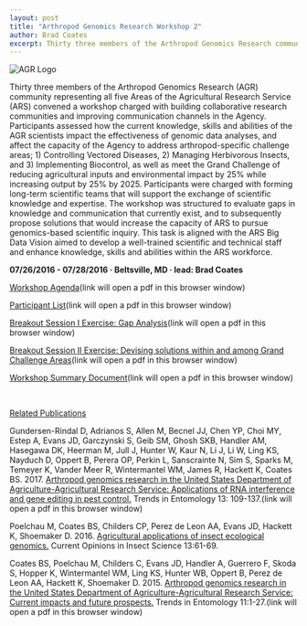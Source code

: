 ```yaml
---
layout: post
title: "Arthropod Genomics Research Workshop 2"
author: Brad Coates
excerpt: Thirty three members of the Arthropod Genomics Research community representing all five Areas of the Agricultural Research Service convened a workshop charged with building collaborative research communities and improving communication channels
---
```

![AGR Logo](/scinet-site/assets/img/working-group/Arthropod-Genomics-Research-WG-400w.png)

Thirty three members of the Arthropod Genomics Research (AGR) community representing all five Areas of the Agricultural Research Service (ARS) convened a workshop charged with building collaborative research communities and improving communication channels in the Agency. Participants assessed how the current knowledge, skills and abilities of the AGR scientists impact the effectiveness of genomic data analyses, and affect the capacity of the Agency to address arthropod-specific challenge areas; 1) Controlling Vectored Diseases, 2) Managing Herbivorous Insects, and 3) Implementing Biocontrol, as well as meet the Grand Challenge of reducing agricultural inputs and environmental impact by 25% while increasing output by 25% by 2025. Participants were charged with forming long-term scientific teams that will support the exchange of scientific knowledge and expertise. The workshop was structured to evaluate gaps in knowledge and communication that currently exist, and to subsequently propose solutions that would increase the capacity of ARS to pursue genomics-based scientific inquiry. This task is aligned with the ARS Big Data Vision aimed to develop a well-trained scientific and technical staff and enhance knowledge, skills and abilities within the ARS workforce.

**07/26/2016 - 07/28/2016   &middot;   Beltsville, MD   &middot;   lead: Brad Coates**


[Workshop Agenda](/scinet-site/assets/pdf/workshops/2016-07-AGRW2-Beltsville/ArthropodGenomicsResearchWorkshop2_Agenda.pdf)(link will open a pdf in this browser window)

[Participant List](/scinet-site/assets/pdf/workshops/2016-07-AGRW2-Beltsville/ArthropodGenomicsResearchWorkshop_Participants.pdf)(link will open a pdf in this browser window)

[Breakout Session I Exercise: Gap Analysis](/scinet-site/assets/pdf/workshops/2016-07-AGRW2-Beltsville/ArthropodGenomicsResearchWorkshop2_BreakoutSessionI.pdf)(link will open a pdf in this browser window)

[Breakout Session II Exercise: Devising solutions within and among Grand Challenge Areas](/scinet-site/assets/pdf/workshops/2016-07-AGRW2-Beltsville/ArthropodGenomicsResearchWorkshop2_BreakoutSessionII.pdf)(link will open a pdf in this browser window)

[Workshop Summary Document](/scinet-site/assets/pdf/workshops/2016-07-AGRW2-Beltsville/ArthropodGenomicsResearchWorkshop2_SummaryDocument.pdf)(link will open a pdf in this browser window)

<br>

<ins>Related Publications</ins>

Gundersen-Rindal D, Adrianos S, Allen M, Becnel JJ, Chen YP, Choi MY, Estep A, Evans JD, Garczynski S, Geib SM, Ghosh SKB, Handler AM, Hasegawa DK, Heerman M, Jull J, Hunter W, Kaur N, Li J, Li W, Ling KS, Nayduch D, Oppert B, Perera OP, Perkin L, Sanscrainte N, Sim S, Sparks M, Temeyer K, Vander Meer R, Wintermantel WM, James R, Hackett K, Coates BS. 2017. [Arthropod genomics research in the United States Department of Agriculture-Agricultural Research Service: Applications of RNA interference and gene editing in pest control.](http://www.researchtrends.net/tia/article_pdf.asp?in=0&vn=13&tid=20&aid=6045) Trends in Entomology 13: 109-137.(link will open a pdf in this browser window)

Poelchau M, Coates BS, Childers CP, Perez de Leon AA, Evans JD, Hackett K, Shoemaker D. 2016. [Agricultural applications of insect ecological genomics.](https://doi.org/10.1016/j.cois.2015.12.002) Current Opinions in Insect Science 13:61-69.

Coates BS, Poelchau M, Childers C, Evans JD, Handler A, Guerrero F, Skoda S, Hopper K, Wintermantel WM, Ling KS, Hunter WB, Oppert B, Perez de Leon AA, Hackett K, Shoemaker D. 2015. [Arthropod genomics research in the United States Department of Agriculture-Agricultural Research Service:  Current impacts and future prospects.](http://www.researchtrends.net/tia/article_pdf.asp?in=0&vn=11&tid=20&aid=5731)  Trends in Entomology 11:1-27.(link will open a pdf in this browser window)
